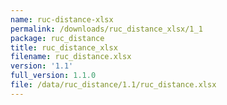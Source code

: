 ```yaml
---
name: ruc-distance-xlsx
permalink: /downloads/ruc_distance_xlsx/1_1
package: ruc_distance
title: ruc_distance_xlsx
filename: ruc_distance.xlsx
version: '1.1'
full_version: 1.1.0
file: /data/ruc_distance/1.1/ruc_distance.xlsx
---
```

